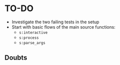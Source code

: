 # TO-DO

- Investigate the two failing tests in the setup
- Start with basic flows of the main source functions:
    - `s:interactive`
    - `s:process`
    - `s:parse_args`

## Doubts
